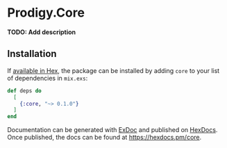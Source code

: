 # Prodigy.Core

**TODO: Add description**

## Installation

If [available in Hex](https://hex.pm/docs/publish), the package can be installed
by adding `core` to your list of dependencies in `mix.exs`:

```elixir
def deps do
  [
    {:core, "~> 0.1.0"}
  ]
end
```

Documentation can be generated with [ExDoc](https://github.com/elixir-lang/ex_doc)
and published on [HexDocs](https://hexdocs.pm). Once published, the docs can
be found at <https://hexdocs.pm/core>.

